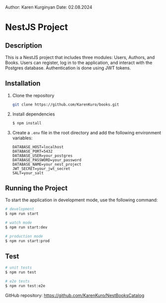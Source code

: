 Author: Karen Kurginyan
Date: 02.08.2024

# NestJS Project

## Description

This is a NestJS project that includes three modules: Users, Authors, and Books. Users can register, log in to the application, and interact with the Postgres database. Authentication is done using JWT tokens.

## Installation

1. Clone the repository

   ```bash
   git clone https://github.com/KarenKuro/books.git
   ```

2. Install dependencies

   ```bash
   $ npm install
   ```

3. Create a `.env` file in the root directory and add the following environment variables:

   ```plaintext
   DATABASE_HOST=localhost
   DATABASE_PORT=5432
   DATABASE_USER=your_postgres
   DATABASE_PASSWORD=your_password
   DATABASE_NAME=your_nest_project
   JWT_SECRET=your_jwt_secret
   SALT=your_salt
   ```

## Running the Project

To start the application in development mode, use the following command:

```bash
# development
$ npm run start

# watch mode
$ npm run start:dev

# production mode
$ npm run start:prod
```

## Test

```bash
# unit tests
$ npm run test

# e2e tests
$ npm run test:e2e
```

GitHub repository: https://github.com/KarenKuro/NestBooksCatalog
